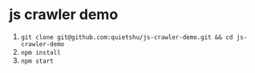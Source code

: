 # js crawler demo

1. `git clone git@github.com:quietshu/js-crawler-demo.git && cd js-crawler-demo`
2. `npm install`
3. `npm start`
